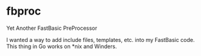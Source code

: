 # fbproc
Yet Another FastBasic PreProcessor 

I wanted a way to add include files, templates, etc. into my FastBasic code.  This thing in Go works on *nix and Winders.

